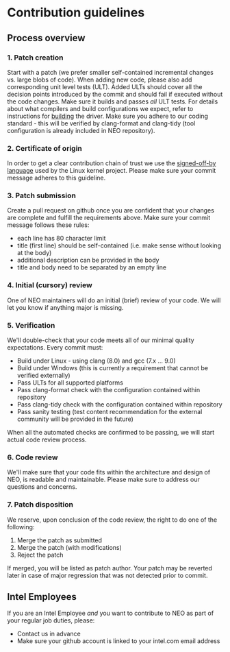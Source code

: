 # Contribution guidelines

## Process overview

### 1. Patch creation

Start with a patch (we prefer smaller self-contained incremental changes vs. large blobs of code).
When adding new code, please also add corresponding unit level tests (ULT). Added ULTs should cover
all the decision points introduced by the commit and should fail if executed without the code changes.
Make sure it builds and passes _all_ ULT tests. For details about what compilers and build configurations we expect, 
refer to instructions for [building](https://github.com/intel/compute-runtime/blob/master/BUILD.md) the driver.
Make sure you adhere to our coding standard - this will be verified by clang-format and clang-tidy
(tool configuration is already included in NEO repository).

### 2. Certificate of origin
In order to get a clear contribution chain of trust we use the [signed-off-by language](https://01.org/community/signed-process) used by the Linux kernel project. 
Please make sure your commit message adheres to this guideline.

### 3. Patch submission

Create a pull request on github once you are confident that your changes are complete and fulfill
the requirements above. Make sure your commit message follows these rules:
* each line has 80 character limit
* title (first line) should be self-contained (i.e. make sense without looking at the body)
* additional description can be provided in the body
* title and body need to be separated by an empty line

### 4. Initial (cursory) review

One of NEO maintainers will do an initial (brief) review of your code. We will let you know if anything major is missing.

### 5. Verification

We'll double-check that your code meets all of our minimal quality expectations. Every commit must:
* Build under Linux - using clang (8.0) and gcc (7.x ... 9.0)
* Build under Windows (this is currently a requirement that cannot be verified externally)
* Pass ULTs for all supported platforms
* Pass clang-format check with the configuration contained within repository
* Pass clang-tidy check with the configuration contained within repository
* Pass sanity testing (test content recommendation for the external community will be provided in the future)
 
When all the automated checks are confirmed to be passing, we will start actual code review process.

### 6. Code review

We'll make sure that your code fits within the architecture and design of NEO, is readable and maintainable. Please make sure to address our questions and concerns. 

### 7. Patch disposition

We reserve, upon conclusion of the code review, the right to do one of the following:
1. Merge the patch as submitted
1. Merge the patch (with modifications)
1. Reject the patch

If merged, you will be listed as patch author.
Your patch may be reverted later in case of major regression that was not detected prior to commit.

## Intel Employees

If you are an Intel Employee *and* you want to contribute to NEO as part of your regular job duties, please:
* Contact us in advance
* Make sure your github account is linked to your intel.com email address
